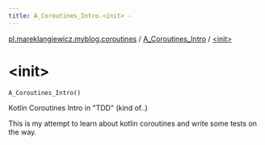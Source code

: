 ```yaml
---
title: A_Coroutines_Intro.<init> - 
---
```


[pl.mareklangiewicz.myblog.coroutines](../index.md) / [A_Coroutines_Intro](index.md) / [&lt;init&gt;](.)

# &lt;init&gt;

`A_Coroutines_Intro()`

Kotlin Coroutines Intro in "TDD" (kind of..)

This is my attempt to learn about kotlin coroutines and write some tests on the way.

